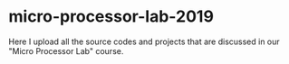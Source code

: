 # micro-processor-lab-2019
Here I upload all the source codes and projects that are discussed in our "Micro Processor Lab" course.
